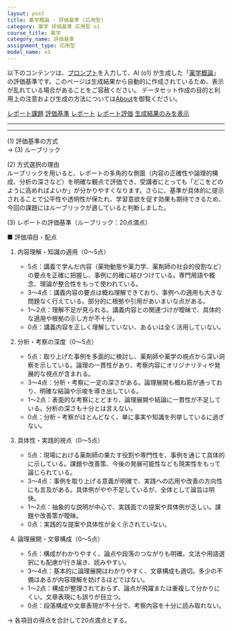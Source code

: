 ```yaml
---
layout: post
title: 薬学概論 - 評価基準 (応用型)
category: 薬学 評価基準 応用型 o1
course_title: 薬学
category_name: 評価基準
assignment_type: 応用型
model_name: o1
---
```


以下のコンテンツは、[プロンプト](https://github.com/takedatoshiyuki/synthetic_assignments/tree/main/generated/薬学/o1/prompt_評価基準-応用型.md)を入力して、AI (o1) が生成した「[薬学概論](/contents/薬学/)」の評価基準です。このページは生成結果から自動的に作成されているため、表示が乱れている場合があることをご容赦ください。
データセット作成の目的と利用上の注意および生成の方法については[About](/About)を御覧ください。

[レポート課題](../レポート課題-応用型)
[評価基準](../評価基準-応用型)
[レポート](../レポート-応用型)
[レポート評価](../レポート評価-応用型)
[生成結果のみを表示](https://github.com/takedatoshiyuki/synthetic_assignments/tree/main/generated/薬学/o1/評価基準-応用型.md)
  

***
***
  
(1) 評価基準の方式  
→ (3) ルーブリック

(2) 方式選択の理由  
ルーブリックを用いると、レポートの多角的な側面（内容の正確性や論理的構成、分析の深さなど）を明確な観点で評価でき、受講者にとっても「どこをどのように高めればよいか」が分かりやすくなります。さらに、基準が具体的に提示されることで公平性や透明性が保たれ、学習意欲を促す効果も期待できるため、今回の課題にはルーブリックが適していると判断しました。

(3) レポートの評価基準（ルーブリック：20点満点）  

■ 評価項目・配点  
1) 内容理解・知識の適用（0～5点）  
   - 5点：講義で学んだ内容（薬物動態や薬力学、薬剤師の社会的役割など）の要点を正確に把握し、事例に的確に結びつけている。専門用語や概念、理論が整合性をもって使われている。  
   - 3～4点：講義内容の要点は概ね理解できており、事例への適用も大きな問題なく行えている。部分的に根拠や引用があいまいな点がある。  
   - 1～2点：理解不足が見られる。講義内容との関連づけが曖昧で、具体的な適用や根拠の示し方が不十分。  
   - 0点：講義内容を正しく理解していない、あるいは全く活用していない。  

2) 分析・考察の深度（0～5点）  
   - 5点：取り上げた事例を多面的に検討し、薬剤師や薬学の視点から深い洞察を示している。論理の一貫性があり、考察内容にオリジナリティや発展的な視点が含まれる。  
   - 3～4点：分析・考察に一定の深さがある。論理展開も概ね筋が通っており、明確な結論や示唆を導き出している。  
   - 1～2点：表面的な考察にとどまり、論理展開や結論に一貫性が不足している。分析の深さも十分とは言えない。  
   - 0点：分析・考察がほとんどなく、単に事実や知識を列挙しているに過ぎない。  

3) 具体性・実践的視点（0～5点）  
   - 5点：現場における薬剤師の果たす役割や専門性を、事例を通じて具体的に示している。課題や改善策、今後の発展可能性なども現実性をもって論じられている。  
   - 3～4点：事例を取り上げる意義が明確で、実践への応用や改善の方向性にも言及がある。具体例がやや不足しているが、全体として論旨は明快。  
   - 1～2点：抽象的な説明が中心で、実践面での提案や具体例が乏しい。課題や改善策が曖昧。  
   - 0点：実践的な提案や具体性が全く示されていない。  

4) 論理展開・文章構成（0～5点）  
   - 5点：構成がわかりやすく、論点や段落のつながりも明確。文法や用語選択にも配慮が行き届き、読みやすい。  
   - 3～4点：基本的に論理展開はわかりやすく、文章構成も適切。多少の不備はあるが内容理解を妨げるほどではない。  
   - 1～2点：構成が整理されておらず、論点が飛躍または重複して分かりにくい。文章表現にも誤りが目立つ。  
   - 0点：段落構成や文章表現が不十分で、考察内容を十分に読み取れない。  

→ 各項目の得点を合計して20点満点とする。
